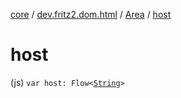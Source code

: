 [core](../../index.md) / [dev.fritz2.dom.html](../index.md) / [Area](index.md) / [host](./host.md)

# host

(js) `var host: Flow<`[`String`](https://kotlinlang.org/api/latest/jvm/stdlib/kotlin/-string/index.html)`>`